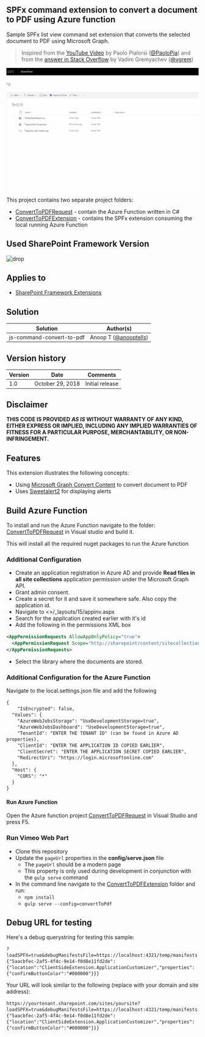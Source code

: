 ## SPFx command extension to convert a document to PDF using Azure function

Sample SPFx list view command set extension that converts the selected document to PDF using Microsoft Graph.
> Inspired from the [YouTube Video](https://www.youtube.com/watch?v=syEYHYYUps8) by Paolo Pialorsi ([@PaoloPia](https://twitter.com/PaoloPia)) and from the [answer in Stack Overflow](https://stackoverflow.com/questions/51493302/whats-the-easiest-way-to-fetch-a-sharepoint-file-by-a-path-from-the-microsoft-g) by Vadim Gremyachev ([@vgrem](https://twitter.com/vgrem))

![Convert To PDF](./demo/convert-to-pdf.gif)

This project contains two separate project folders:

* [ConvertToPDFRequest](./ConvertToPDFRequest) - contain the Azure Function written in C#
* [ConvertToPDFExtension](./ConvertToPDFExtension) - contains the SPFx extension consuming the local running Azure Function

## Used SharePoint Framework Version
![drop](https://img.shields.io/badge/version-1.6-green.svg)

## Applies to

* [SharePoint Framework Extensions](https://docs.microsoft.com/en-us/sharepoint/dev/spfx/extensions/overview-extensions)

## Solution

Solution|Author(s)
--------|---------
js-command-convert-to-pdf | Anoop T ([@anooptells](https://twitter.com/anooptells))

## Version history

Version|Date|Comments
-------|----|--------
1.0|October 29, 2018|Initial release

## Disclaimer
**THIS CODE IS PROVIDED *AS IS* WITHOUT WARRANTY OF ANY KIND, EITHER EXPRESS OR IMPLIED, INCLUDING ANY IMPLIED WARRANTIES OF FITNESS FOR A PARTICULAR PURPOSE, MERCHANTABILITY, OR NON-INFRINGEMENT.**

## Features
This extension illustrates the following concepts:
* Using [Microsoft Graph Convert Content](https://developer.microsoft.com/en-us/graph/docs/api-reference/v1.0/api/driveitem_get_content_format) to convert document to PDF
* Uses [Sweetalert2](https://sweetalert2.github.io/) for displaying alerts

## Build Azure Function

To install and run the Azure Function navigate to the folder: [ConvertToPDFRequest](./ConvertToPDFRequest) in Visual studio and build it.

This will install all the required nuget packages to run the Azure function

### Additional Configuration

* Create an application registration in Azure AD and provide **Read files in all site collections** application permission under the Microsoft Graph API.
* Grant admin consent.
* Create a secret for it and save it somewhere safe. Also copy the application id.
* Navigate to <<sitecollection>>/_layouts/15/appinv.aspx
* Search for the application created earlier with it's id
* Add the following in the permissions XML box
```xml
<AppPermissionRequests AllowAppOnlyPolicy="true">
  <AppPermissionRequest Scope="http://sharepoint/content/sitecollection/web/list" Right="FullControl"/>
</AppPermissionRequests>
```
* Select the library where the documents are stored.

### Additional Configuration for the Azure Function

Navigate to the local.settings.json file and add the following

```jS
{
    "IsEncrypted": false,
  "Values": {
    "AzureWebJobsStorage": "UseDevelopmentStorage=true",
    "AzureWebJobsDashboard": "UseDevelopmentStorage=true",
    "TenantId": "ENTER THE TENANT ID" (can be found in Azure AD properties),
    "ClientId": "ENTER THE APPLICATION ID COPIED EARLIER",
    "ClientSecret": "ENTER THE APPLICATION SECRET COPIED EARLIER",
    "RedirectUri": "https://login.microsoftonline.com"
  },
  "Host": {
    "CORS": "*"
  }
}
```
#### Run Azure Function

Open the Azure function project [ConvertToPDFRequest](./ConvertToPDFRequest) in Visual Studio and press F5.

### Run Vimeo Web Part

- Clone this repository
- Update the `pageUrl` properties in the **config/serve.json** file
  - The `pageUrl` should be a modern page
  - This property is only used during development in conjunction with the `gulp serve` command
- In the command line navigate to the [ConvertToPDFExtension](./ConvertToPDFExtension) folder and run:
  - `npm install`
  - `gulp serve --config=convertToPdf`

## Debug URL for testing
Here's a debug querystring for testing this sample:

```
?loadSPFX=true&debugManifestsFile=https://localhost:4321/temp/manifests.js&customActions={"5aacbfec-2af5-4f4c-9e14-f0d8e11fd2de":{"location":"ClientSideExtension.ApplicationCustomizer","properties":{"confirmButtonColor":"#000000"}}}
```

Your URL will look similar to the following (replace with your domain and site address):
```
https://yourtenant.sharepoint.com/sites/yoursite?loadSPFX=true&debugManifestsFile=https://localhost:4321/temp/manifests.js&customActions={"5aacbfec-2af5-4f4c-9e14-f0d8e11fd2de":{"location":"ClientSideExtension.ApplicationCustomizer","properties":{"confirmButtonColor":"#000000"}}}
  
